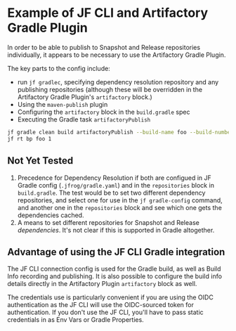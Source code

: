 # Example of JF CLI and Artifactory Gradle Plugin

In order to be able to publish to Snapshot and Release repositories individually, it appears to be necessary to use the Artifactory Gradle Plugin.  

The key parts to the config include:
* run `jf gradlec`, specifying dependency resolution repository and any publishing repositories (although these will be overridden in the Artifactory Gradle Plugin's `artifactory` block.)
* Using the `maven-publish` plugin
* Configuring the `artifactory` block in the `build.gradle` spec
* Executing the Gradle task `artifactoryPublish`

```bash
jf gradle clean build artifactoryPublish --build-name foo --build-number 1
jf rt bp foo 1
```

## Not Yet Tested
1. Precedence for Dependency Resolution if both are configued in JF Gradle config (`.jfrog/gradle.yaml`) and in the `repositories` block in `build.gradle`. The test would be to set two different dependency repositories, and select one for use in the `jf gradle-config` command, and another one in the `repositories` block and see which one gets the dependencies cached.
2. A means to set different repositories for Snapshot and Release _dependencies_.  It's not clear if this is supported in Gradle altogether.  

## Advantage of using the JF CLI Gradle integration
The JF CLI connection config is used for the Gradle build, as well as Build Info recording and publishing.  It is also possible to configure the build info details directly in the Artifactory Plugin `artifactory` block as well.

The credentials use is particularly convenient if you are using the OIDC authentication as the JF CLI will use the OIDC-sourced token for authentication.  If you don't use the JF CLI, you'll have to pass static credentials in as Env Vars or Gradle Properties. 
